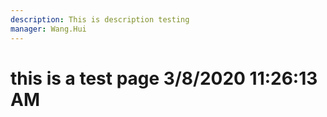 ```yaml
---
description: This is description testing
manager: Wang.Hui
---
```

# this is a test page 3/8/2020 11:26:13 AM